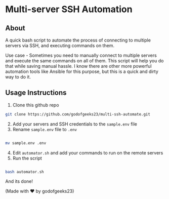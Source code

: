 # Multi-server SSH Automation

## About

A quick bash script to automate the process of connecting to multiple servers via SSH, and executing commands on them.

Use case - Sometimes you need to manually connect to multiple servers and execute the same commands on all of them. This script will help you do that while saving manual hassle.
I know there are other more powerful automation tools like Ansible for this purpose, but this is a quick and dirty way to do it.

## Usage Instructions

1. Clone this github repo

```bash
git clone https://github.com/godofgeeks23/multi-ssh-automate.git
```

2. Add your servers and SSH credentials to the `sample.env` file
3. Rename `sample.env` file to `.env`

```bash

mv sample.env .env

```

4. Edit `automator.sh` and add your commands to run on the remote servers
5. Run the script

```bash

bash automator.sh

```

And its done!

(Made with ❤️ by godofgeeks23)
